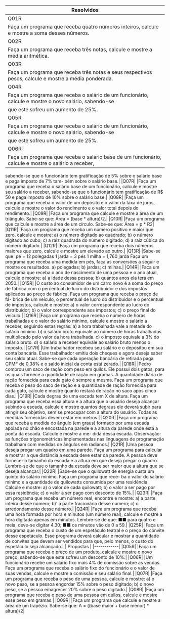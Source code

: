 | Resolvidos |
|------------|
|Q01R|
|Faça um programa que receba quatro números inteiros, calcule e mostre a soma desses números.|
|Q02R|
|Faça um programa que receba três notas, calcule e mostre a média aritmética.|
|Q03R|
|Faça um programa que receba três notas e seus respectivos pesos, calcule e mostre a média ponderada.|
|Q04R|
|Faça um programa que receba o salário de um funcionário, calcule e mostre o novo salário, sabendo-se
que este sofreu um aumento de 25%.|
|Q05R|
|Faça um programa que receba o salário de um funcionário, calcule e mostre o novo salário, sabendo-se
que este sofreu um aumento de 25%.|
|Q06R:|
|Faça um programa que receba o salário base de um funcionário, calcule e mostre o salário a receber,
sabendo-se que o funcionário tem gratificação de 5% sobre o salário base e paga imposto de 7% tam-
bém sobre o salário base.|
|Q07R|
|Faça um programa que receba o salário base de um funcionário, calcule e mostre seu salário a receber,
sabendo-se que o funcionário tem gratificação de R$ 50 e paga imposto de 10% sobre o salário base.|
|Q08R|
|Faça um programa que receba o valor de um depósito e o valor da taxa de juros, calcule e mostre o
valor do rendimento e o valor total depois do rendimento.|
|Q09R|
|Faça um programa que calcule e mostre a área de um triângulo. Sabe-se que: Área = (base * altura)/2.|
|Q10R|
|Faça um programa que calcule e mostre a área de um círculo. Sabe-se que: Área = p * R2|
|Q11R|
|Faça um programa que receba um número positivo e maior que zero, calcule e mostre:
a) o número digitado ao quadrado;
b) o número digitado ao cubo;
c) a raiz quadrada do número digitado;
d) a raiz cúbica do número digitado.|
|Q12R|
|Faça um programa que receba dois números maiores que zero, calcule e mostre um elevado ao outro.|
|Q13R|
|Sabe-se que:
pé = 12 polegadas
1 jarda = 3 pés
1 milha = 1,760 jarda
Faça um programa que receba uma medida em pés, faça as conversões a seguir e mostre os resultados.
a) polegadas;
b) jardas;
c) milhas.|
|Q14R|
|Faça um programa que receba o ano de nascimento de uma pessoa e o ano atual, calcule e mostre:
a) a idade dessa pessoa;
b) quantos anos ela terá em 2050.|
|Q15R|
|O custo ao consumidor de um carro novo é a soma do preço de fábrica com o percentual de lucro do
distribuidor e dos impostos aplicados ao preço de fábrica. Faça um programa que receba o preço de fá-
brica de um veículo, o percentual de lucro do distribuidor e o percentual de impostos, calcule e mostre:
a) o valor correspondente ao lucro do distribuidor;
b) o valor correspondente aos impostos;
c) o preço final do veículo.|
|Q16R|
|Faça um programa que receba o número de horas trabalhadas e o valor do salário mínimo, calcule e
mostre o salário a receber, seguindo estas regras:
a) a hora trabalhada vale a metade do salário mínimo.
b) o salário bruto equivale ao número de horas trabalhadas multiplicado pelo valor da hora trabalhada.
c) o imposto equivale a 3% do salário bruto.
d) o salário a receber equivale ao salário bruto menos o imposto.|
|Q17R|
|Um trabalhador recebeu seu salário e o depositou em sua conta bancária. Esse trabalhador emitiu dois
cheques e agora deseja saber seu saldo atual. Sabe-se que cada operação bancária de retirada paga
CPMF de 0,38% e o saldo inicial da conta está zerado.|
|Q18R|
|Pedro comprou um saco de ração com peso em quilos. Ele possui dois gatos, para os quais fornece a
quantidade de ração em gramas. A quantidade diária de ração fornecida para cada gato é sempre a
mesma. Faça um programa que receba o peso do saco de ração e a quantidade de ração fornecida para
cada gato, calcule e mostre quanto restará de ração no saco após cinco dias.|
|Q19R|
|Cada degrau de uma escada tem X de altura. Faça um programa que receba essa altura e a altura que
o usuário deseja alcançar subindo a escada, calcule e mostre quantos degraus ele deverá subir para
atingir seu objetivo, sem se preocupar com a altura do usuário. Todas as medidas fornecidas devem
estar em metros.|
|Q20R|
|Faça um programa que receba a medida do ângulo (em graus) formado por uma escada apoiada no
chão e encostada na parede e a altura da parede onde está a ponta da escada. Calcule e mostre a me-
dida dessa escada. Observação: as funções trigonométricas implementadas nas linguagens de programação trabalham com medidas de ângulos em radianos.|
|Q21R|
|Uma pessoa deseja pregar um quadro em uma parede. Faça um programa para calcular e mostrar a
que distância a escada deve estar da parede. A pessoa deve fornecer o tamanho da escada e a altura em
que deseja pregar o quadro.
Lembre-se de que o tamanho da escada deve ser maior que a altura que se deseja alcançar.|
|Q22R| 
|Sabe-se que o quilowatt de energia custa um quinto do salário mínimo. Faça um programa que rece-
ba o valor do salário mínimo e a quantidade de quilowatts consumida por uma residência. Calcule e
mostre: a) o valor de cada quilowatt; b) o valor a ser pago por essa residência; c) o valor a ser pago com desconto de 15%.|
|Q23R|
|Faça um programa que receba um número real, encontre e mostre: a) a parte inteira desse número; b)' a parte fracionária desse número; c) o arredondamento desse número.|
|Q24R|
|Faça um programa que receba uma hora formada por hora e minutos (um número real), calcule e
mostre a hora digitada apenas em minutos. Lembre-se de que:
■■ para quatro e meia, deve-se digitar 4.30;
■■ os minutos vão de 0 a 59.|
|Q25R|
|Faça um programa que receba o custo de um espetáculo teatral e o preço do convite desse espetáculo.
Esse programa deverá calcular e mostrar a quantidade de convites que devem ser vendidos para que,
pelo menos, o custo do espetáculo seja alcançado.|
| Propostas |
|------------|
|Q05R|
|Faça um programa que receba o preço de um produto, calcule e mostre o novo preço, sabendo-se
que este sofreu um desconto de 10%.|
|Q06R|
|Um funcionário recebe um salário fixo mais 4% de comissão sobre as vendas. Faça um programa
que receba o salário fixo do funcionário e o valor de suas vendas, calcule e mostre a comissão e seu
salário final.|
|Q07R|
|Faça um programa que receba o peso de uma pessoa, calcule e mostre:
a) o novo peso, se a pessoa engordar 15% sobre o peso digitado;
b) o novo peso, se a pessoa emagrecer 20% sobre o peso digitado.|
|Q08R|
|Faça um programa que receba o peso de uma pessoa em quilos, calcule e mostre esse peso em gramas.|
|Q09R|
|Faça um programa que calcule e mostre a área de um trapézio. Sabe-se que: A = ((base maior + base menor) * altura)/2|
